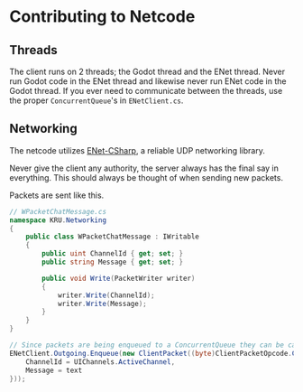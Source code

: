 # Contributing to Netcode
## Threads
The client runs on 2 threads; the Godot thread and the ENet thread. Never run Godot code in the ENet thread and likewise never run ENet code in the Godot thread. If you ever need to communicate between the threads, use the proper `ConcurrentQueue`'s in `ENetClient.cs`.

## Networking
The netcode utilizes [ENet-CSharp](https://github.com/SoftwareGuy/ENet-CSharp/blob/master/DOCUMENTATION.md), a reliable UDP networking library.

Never give the client any authority, the server always has the final say in everything. This should always be thought of when sending new packets.

Packets are sent like this.
```cs
// WPacketChatMessage.cs
namespace KRU.Networking
{
    public class WPacketChatMessage : IWritable
    {
        public uint ChannelId { get; set; }
        public string Message { get; set; }

        public void Write(PacketWriter writer)
        {
            writer.Write(ChannelId);
            writer.Write(Message);
        }
    }
}

// Since packets are being enqueued to a ConcurrentQueue they can be called from any thread
ENetClient.Outgoing.Enqueue(new ClientPacket((byte)ClientPacketOpcode.ChatMessage, new WPacketChatMessage {
    ChannelId = UIChannels.ActiveChannel,
    Message = text
}));
```
